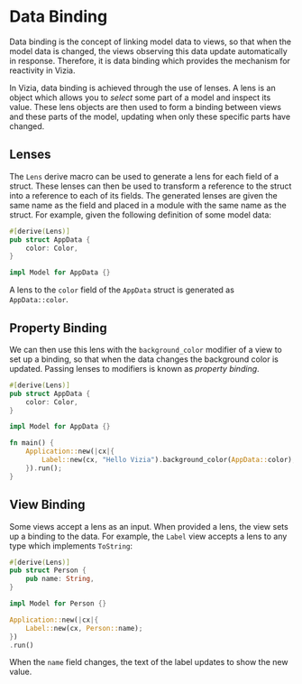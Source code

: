 # Data Binding

Data binding is the concept of linking model data to views, so that when the model data is changed, the views observing this data update automatically in response. Therefore, it is data binding which provides the mechanism for reactivity in Vizia.

In Vizia, data binding is achieved through the use of lenses. A lens is an object which allows you to *select* some part of a model and inspect its value. These lens objects are then used to form a binding between views and these parts of the model, updating when only these specific parts have changed.

## Lenses

The `Lens` derive macro can be used to generate a lens for each field of a struct. These lenses can then be used to transform a reference to the struct into a reference to each of its fields. The generated lenses are given the same name as the field and placed in a module with the same name as the struct. For example, given the following definition of some model data:

```rust
#[derive(Lens)]
pub struct AppData {
    color: Color,
}

impl Model for AppData {}
```

A lens to the `color` field of the `AppData` struct is generated as `AppData::color`. 

## Property Binding

We can then use this lens with the `background_color` modifier of a view to set up a binding, so that when the data changes the background color is updated. Passing lenses to modifiers is known as *property binding*.

```rust
#[derive(Lens)]
pub struct AppData {
    color: Color,
}

impl Model for AppData {}

fn main() {
    Application::new(|cx|{
        Label::new(cx, "Hello Vizia").background_color(AppData::color);
    }).run();
}
```

## View Binding 

Some views accept a lens as an input. When provided a lens, the view sets up a binding to the data. For example, the `Label` view accepts a lens to any type which implements `ToString`:

```rust
#[derive(Lens)]
pub struct Person {
    pub name: String,
}

impl Model for Person {}

Application::new(|cx|{
    Label::new(cx, Person::name);
})
.run()
```
When the `name` field changes, the text of the label updates to show the new value.